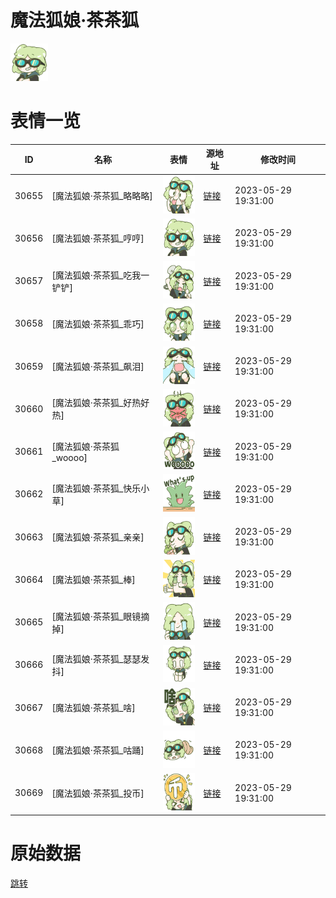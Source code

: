 # 魔法狐娘·茶茶狐

<img src="./cover.png" height="60" alt="cover" />

# 表情一览

|ID|名称|表情|源地址|修改时间|
|----|----|----|----|----|
|30655|[魔法狐娘·茶茶狐_略略略]|<img src="./pic/030655_%5B魔法狐娘·茶茶狐_略略略%5D.png" height="60" alt="略略略"/>|[链接](https://i0.hdslb.com/bfs/garb/ae23cae5383fbf67b26820b88ff0f8b0738e4a29.png)|2023-05-29 19:31:00|
|30656|[魔法狐娘·茶茶狐_哼哼]|<img src="./pic/030656_%5B魔法狐娘·茶茶狐_哼哼%5D.png" height="60" alt="哼哼"/>|[链接](https://i0.hdslb.com/bfs/garb/ebe75c01b6be9655060182ddb4a6d33ad0182402.png)|2023-05-29 19:31:00|
|30657|[魔法狐娘·茶茶狐_吃我一铲铲]|<img src="./pic/030657_%5B魔法狐娘·茶茶狐_吃我一铲铲%5D.png" height="60" alt="吃我一铲铲"/>|[链接](https://i0.hdslb.com/bfs/garb/d7af226672e1b9b46431c28d2515cd361dcb7ac0.png)|2023-05-29 19:31:00|
|30658|[魔法狐娘·茶茶狐_乖巧]|<img src="./pic/030658_%5B魔法狐娘·茶茶狐_乖巧%5D.png" height="60" alt="乖巧"/>|[链接](https://i0.hdslb.com/bfs/garb/fa931330af2dc542d1d25b00a6245a51e2a567d2.png)|2023-05-29 19:31:00|
|30659|[魔法狐娘·茶茶狐_飙泪]|<img src="./pic/030659_%5B魔法狐娘·茶茶狐_飙泪%5D.png" height="60" alt="飙泪"/>|[链接](https://i0.hdslb.com/bfs/garb/8d9ace17b2cc1f6859a5f9a9751a4eed8fc59f70.png)|2023-05-29 19:31:00|
|30660|[魔法狐娘·茶茶狐_好热好热]|<img src="./pic/030660_%5B魔法狐娘·茶茶狐_好热好热%5D.png" height="60" alt="好热好热"/>|[链接](https://i0.hdslb.com/bfs/garb/48c53d79e784842932c6212201ca7defe3c95a9d.png)|2023-05-29 19:31:00|
|30661|[魔法狐娘·茶茶狐_woooo]|<img src="./pic/030661_%5B魔法狐娘·茶茶狐_woooo%5D.png" height="60" alt="woooo"/>|[链接](https://i0.hdslb.com/bfs/garb/aa2e368e9e270634e1e46f6e1b4c31993f325912.png)|2023-05-29 19:31:00|
|30662|[魔法狐娘·茶茶狐_快乐小草]|<img src="./pic/030662_%5B魔法狐娘·茶茶狐_快乐小草%5D.png" height="60" alt="快乐小草"/>|[链接](https://i0.hdslb.com/bfs/garb/0e8cfc75e9142d9537ccba53b1c1c0e9ca45ac01.png)|2023-05-29 19:31:00|
|30663|[魔法狐娘·茶茶狐_亲亲]|<img src="./pic/030663_%5B魔法狐娘·茶茶狐_亲亲%5D.png" height="60" alt="亲亲"/>|[链接](https://i0.hdslb.com/bfs/garb/a5cbab7dfa2f69beeb349d4effca34f71f03d611.png)|2023-05-29 19:31:00|
|30664|[魔法狐娘·茶茶狐_棒]|<img src="./pic/030664_%5B魔法狐娘·茶茶狐_棒%5D.png" height="60" alt="棒"/>|[链接](https://i0.hdslb.com/bfs/garb/3ea1eac11f3a2c99fd466bf5345b469432f63cd7.png)|2023-05-29 19:31:00|
|30665|[魔法狐娘·茶茶狐_眼镜摘掉]|<img src="./pic/030665_%5B魔法狐娘·茶茶狐_眼镜摘掉%5D.png" height="60" alt="眼镜摘掉"/>|[链接](https://i0.hdslb.com/bfs/garb/1c50b663043821fe4ae36ca3338e678d3ad262ef.png)|2023-05-29 19:31:00|
|30666|[魔法狐娘·茶茶狐_瑟瑟发抖]|<img src="./pic/030666_%5B魔法狐娘·茶茶狐_瑟瑟发抖%5D.png" height="60" alt="瑟瑟发抖"/>|[链接](https://i0.hdslb.com/bfs/garb/d4970c71b8326961150b89071f6eaf2a1d63aaa3.png)|2023-05-29 19:31:00|
|30667|[魔法狐娘·茶茶狐_啥]|<img src="./pic/030667_%5B魔法狐娘·茶茶狐_啥%5D.png" height="60" alt="啥"/>|[链接](https://i0.hdslb.com/bfs/garb/42cc069f8f95f73136bc40ce4f1716a6e9b4efee.png)|2023-05-29 19:31:00|
|30668|[魔法狐娘·茶茶狐_咕踊]|<img src="./pic/030668_%5B魔法狐娘·茶茶狐_咕踊%5D.png" height="60" alt="咕踊"/>|[链接](https://i0.hdslb.com/bfs/garb/830ffe5c3e4681af1d74e4ecb38d6de0b055c3da.png)|2023-05-29 19:31:00|
|30669|[魔法狐娘·茶茶狐_投币]|<img src="./pic/030669_%5B魔法狐娘·茶茶狐_投币%5D.png" height="60" alt="投币"/>|[链接](https://i0.hdslb.com/bfs/garb/253350d1aaa59613a3f527f3b0bdc6d3efecaa70.png)|2023-05-29 19:31:00|

# 原始数据

[跳转](./raw.json)

